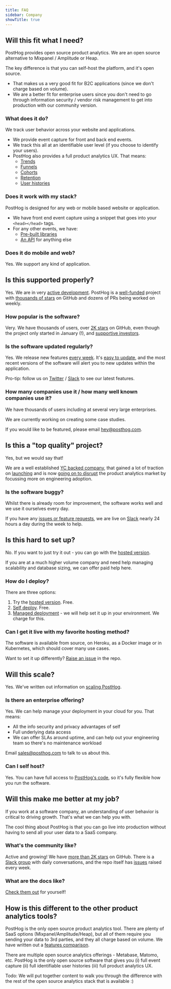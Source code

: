 ```yaml
---
title: FAQ
sidebar: Company
showTitle: true
---
```


## Will this fit what I need?

PostHog provides open source product analytics. We are an open source alternative to Mixpanel / Amplitude or Heap.

The key difference is that you can self-host the platform, and it's open source.

* That makes us a very good fit for B2C applications (since we don't charge based on volume).
* We are a better fit for enterprise users since you don't need to go through information security / vendor risk management to get into production with our community version.

### What does it do?

We track user behavior across your website and applications.

* We provide event capture for front and back end events.
* We track this all at an identifiable user level (if you choose to identify your users).
* PostHog also provides a full product analytics UX. That means:
	* [Trends](/docs/features/trends)
	* [Funnels](/docs/features/funnels)
	* [Cohorts](/docs/features/cohorts)
	* [Retention](/docs/features/trends#trend-segmentation-by-stickiness)
	* [User histories](/docs/features/users)

### Does it work with my stack?

PostHog is designed for any web or mobile based website or application.

* We have front end event capture using a snippet that goes into your ```<head></head>``` tags.
* For any other events, we have:
	* [Pre-built libraries](/docs/integrations)
	* [An API](/docs/integrations/api) for anything else

### Does it do mobile and web?

Yes. We support any kind of application.

## Is this supported properly?

Yes. We are in very [active development](https://github.com/PostHog/posthog/graphs/commit-activity). PostHog is a [well-funded](/handbook/investors) project with [thousands of stars](https://github.com/PostHog/posthog/stargazers) on GitHub and dozens of PRs being worked on weekly.

### How popular is the software?

Very. We have thousands of users, over [2K stars](https://github.com/PostHog/posthog/stargazers) on GitHub, even though the project only started in January (!), and [supportive investors](/handbook/investors).

### Is the software updated regularly?

Yes. We release new features [every week](https://github.com/PostHog/posthog/graphs/commit-activity). It's [easy to update](docs/upgrading-posthog), and the most recent versions of the software will alert you to new updates within the application.

Pro-tip: follow us on [Twitter](https://twitter.com/PostHogHQ) / [Slack](https://join.slack.com/t/posthogusers/shared_invite/enQtOTY0MzU5NjAwMDY3LTc2MWQ0OTZlNjhkODk3ZDI3NDVjMDE1YjgxY2I4ZjI4MzJhZmVmNjJkN2NmMGJmMzc2N2U3Yjc3ZjI5NGFlZDQ) to see our latest features.

### How many companies use it / how many well known companies use it?

We have thousands of users including at several very large enterprises.

We are currently working on creating some case studies.

If you would like to be featured, please email hey@posthog.com.

## Is this a "top quality" project?

Yes, but we would say that!

We are a well established [YC backed company](https://www.ycombinator.com/companies/), that gained a lot of traction on [launching](https://news.ycombinator.com/item?id=22376732) and is now [going on to disrupt](/handbook/strategy) the product analytics market by focussing more on engineering adoption.

### Is the software buggy?

Whilst there is already room for improvement, the software works well and we use it ourselves every day.

If you have any [issues or feature requests](https://github.com/PostHog/posthog/issues), we are live on [Slack](https://join.slack.com/t/posthogusers/shared_invite/enQtOTY0MzU5NjAwMDY3LTc2MWQ0OTZlNjhkODk3ZDI3NDVjMDE1YjgxY2I4ZjI4MzJhZmVmNjJkN2NmMGJmMzc2N2U3Yjc3ZjI5NGFlZDQ) nearly 24 hours a day during the week to help.

## Is this hard to set up?

No. If you want to just try it out - you can go with the [hosted version](https://app.posthog.com/signup).

If you are at a much higher volume company and need help managing scalability and database sizing, we can offer paid help here.

### How do I deploy?

There are three options:

1. Try the [hosted version](https://app.posthog.com/signup). Free.
1. [Self deploy](/docs/deployment). Free.
1. [Managed deployment](mailto:sales@posthog.com) - we will help set it up in your environment. We charge for this.

### Can I get it live with my favorite hosting method?

The software is available from source, on Heroku, as a Docker image or in Kubernetes, which should cover many use cases.

Want to set it up differently? [Raise an issue](https://github.com/PostHog/posthog/issues) in the repo.

## Will this scale?

Yes. We've written out information on [scaling PostHog](/docs/scaling-posthog).

### Is there an enterprise offering?

Yes. We can help manage your deployment in your cloud for you. That means:

* All the info security and privacy advantages of self
* Full underlying data access
* We can offer SLAs around uptime, and can help out your engineering team so there's no maintenance workload

Email [sales@posthog.com](mailto:sales@posthog.com) to talk to us about this.

### Can I self host?

Yes. You can have full access to [PostHog's code](https://github.com/PostHog/posthog), so it's fully flexible how you run the software.

## Will this make me better at my job?

If you work at a software company, an understanding of user behavior is critical to driving growth. That's what we can help you with.

The cool thing about PostHog is that you can go live into production without having to send all your user data to a SaaS company.

### What's the community like?

Active and growing! We have [more than 2K stars](https://github.com/PostHog/posthog/stargazers) on GitHub. There is a [Slack group](https://join.slack.com/t/posthogusers/shared_invite/enQtOTY0MzU5NjAwMDY3LTc2MWQ0OTZlNjhkODk3ZDI3NDVjMDE1YjgxY2I4ZjI4MzJhZmVmNjJkN2NmMGJmMzc2N2U3Yjc3ZjI5NGFlZDQ) with daily conversations, and the repo itself has [issues](https://github.com/PostHog/posthog/issues) raised every week.

### What are the docs like?

[Check them out](/docs) for yourself!

## How is this different to the other product analytics tools?

PostHog is the only open source product analytics tool. There are plenty of SaaS options (Mixpanel/Amplitude/Heap), but all of them require you sending your data to 3rd parties, and they all charge based on volume. We have written out a [features comparison](/product-features).

There are multiple open source analytics offerings - Metabase, Matomo, etc. PostHog is the only open source software that gives you (i) full event capture (ii) full identifiable user histories (iii) full product analytics UX.

Todo: We will put together content to walk you through the difference with the rest of the open source analytics stack that is available :)